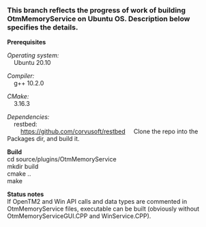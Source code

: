 ### This branch reflects the progress of work of building OtmMemoryService on Ubuntu OS. Description below specifies the details.

**Prerequisites**

*Operating system:*  
&nbsp;&nbsp;&nbsp;&nbsp;Ubuntu 20.10

*Compiler:*  
&nbsp;&nbsp;&nbsp;&nbsp;g++ 10.2.0

*CMake:*  
&nbsp;&nbsp;&nbsp;&nbsp;3.16.3

*Dependencies:*  
&nbsp;&nbsp;&nbsp;&nbsp;restbed:  
&nbsp;&nbsp;&nbsp;&nbsp;&nbsp;&nbsp;&nbsp;&nbsp;https://github.com/corvusoft/restbed 
&nbsp;&nbsp;&nbsp;&nbsp;Clone the repo into the Packages dir, and build it.

**Build**  
cd source/plugins/OtmMemoryService  
mkdir build  
cmake ..  
make  

**Status notes**  
If OpenTM2 and Win API calls and data types are commented in OtmMemoryService files, executable can be built (obviously without OtmMemoryServiceGUI.CPP and WinService.CPP). 
